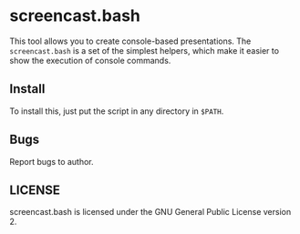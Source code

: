 screencast.bash
==================

This tool allows you to create console-based presentations. The `screencast.bash` is a set of the simplest helpers,
which make it easier to show the execution of console commands.

Install
-------

To install this, just put the script in any directory in `$PATH`.

Bugs
----

Report bugs to author.

LICENSE
-------

screencast.bash is licensed under the GNU General Public License version 2.
